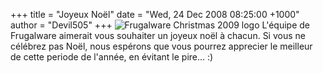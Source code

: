 +++
title = "Joyeux Noël"
date = "Wed, 24 Dec 2008 08:25:00 +1000"
author = "Devil505"
+++
![Frugalware Christmas 2009 logo](images/data/FWsnowball.png)
 L'équipe de Frugalware aimerait vous souhaiter un joyeux noël à chacun. Si vous ne célébrez pas Noël, nous espérons que vous pourrez apprecier le meilleur de cette periode de l'année, en évitant le pire... :)